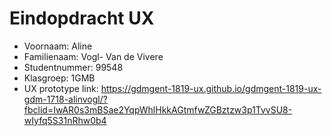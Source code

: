 # Eindopdracht UX

- Voornaam: Aline
- Familienaam: Vogl- Van de Vivere
- Studentnummer: 99548
- Klasgroep: 1GMB
- UX prototype link: https://gdmgent-1819-ux.github.io/gdmgent-1819-ux-gdm-1718-alinvogl/?fbclid=IwAR0s3mBSae2YqpWhlHkkAGtmfwZGBztzw3p1TvvSU8-wIyfq5S31nRhw0b4